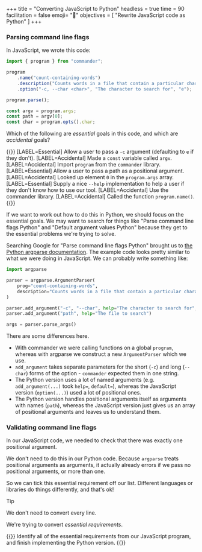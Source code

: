+++
title = "Converting JavaScript to Python"
headless = true
time = 90
facilitation = false
emoji= "📖"
objectives = [
    "Rewrite JavaScript code as Python"
]
+++

### Parsing command line flags

In JavaScript, we wrote this code:

```js
import { program } from "commander";

program
    .name("count-containing-words")
    .description("Counts words in a file that contain a particular character")
    .option("-c, --char <char>", "The character to search for", "e");

program.parse();

const argv = program.args;
const path = argv[0];
const char = program.opts().char;
```

Which of the following are _essential_ goals in this code, and which are _accidental_ goals?

{{<label-items heading="Drag essential/accidental from 👆🏾 onto each goal 👇🏽">}}
[LABEL=Essential] Allow a user to pass a `-c` argument (defaulting to `e` if they don't).
[LABEL=Accidental] Made a `const` variable called `argv`.
[LABEL=Accidental] Import `program` from the `commander` library.
[LABEL=Essential] Allow a user to pass a path as a positional argument.
[LABEL=Accidental] Looked up element `0` in the `program.args` array.
[LABEL=Essential] Supply a nice `--help` implementation to help a user if they don't know how to use our tool.
[LABEL=Accidental] Use the commander library.
[LABEL=Accidental] Called the function `program.name()`.
{{</label-items>}}

If we want to work out how to do this in Python, we should focus on the essential goals. We may want to search for things like "Parse command line flags Python" and "Default argument values Python" because they get to the essential problems we're trying to solve.

Searching Google for "Parse command line flags Python" brought us to [the Python argparse documentation](https://docs.python.org/3/library/argparse.html). The example code looks pretty similar to what we were doing in JavaScript. We can probably write something like:

```python
import argparse

parser = argparse.ArgumentParser(
    prog="count-containing-words",
    description="Counts words in a file that contain a particular character",
)

parser.add_argument("-c", "--char", help="The character to search for", default="e")
parser.add_argument("path", help="The file to search")

args = parser.parse_args()
```

There are some differences here.
* With commander we were calling functions on a global `program`, whereas with argparse we construct a new `ArgumentParser` which we use.
* `add_argument` takes separate parameters for the short (`-c`) and long (`--char`) forms of the option - `commander` expected them in one string.
* The Python version uses a lot of named arguments (e.g. `add_argument(...)` took `help=`, `default=`), whereas the JavaScript version (`option(...)`) used a lot of positional ones.
* The Python version handles positional arguments itself as arguments with names (`path`), whereas the JavaScript version just gives us an array of positional arguments and leaves us to understand them.

### Validating command line flags

In our JavaScript code, we needed to check that there was exactly one positional argument.

We don't need to do this in our Python code. Because `argparse` treats positional arguments as arguments, it actually already errors if we pass no positional arguments, or more than one.

So we can tick this essential requirement off our list. Different languages or libraries do things differently, and that's ok!

> [!TIP]
> We don't need to convert every line.
>
> We're trying to convert _essential requirements_.

{{<note type="Exercise">}}
Identify all of the essential requirements from our JavaScript program, and finish implementing the Python version.
{{</note>}}
